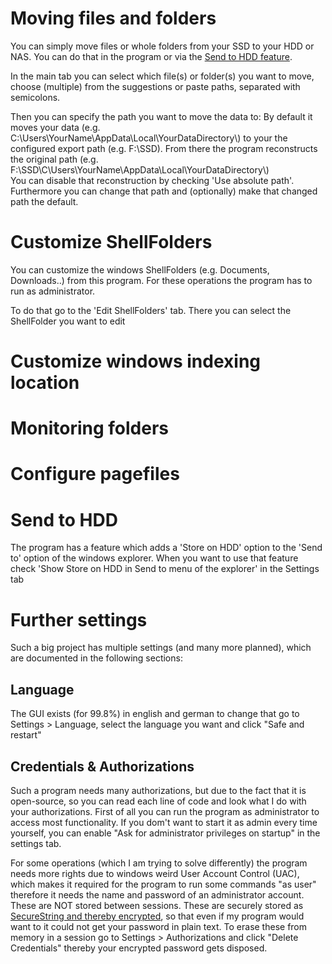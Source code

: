 # Moving files and folders
You can simply move files or whole folders from your SSD to your HDD or NAS. You can do that in the program or via the [Send to HDD feature](usage.html#Send-to-HDD).

In the main tab you can select which file(s) or folder(s) you want to move, choose (multiple) from the suggestions or paste paths, separated with semicolons.
 
Then you can specify the path you want to move the data to:
By default it moves your data (e.g. C:\\Users\\YourName\\AppData\\Local\\YourDataDirectory\\) to your the configured export path (e.g. F:\\SSD).
From there the program reconstructs the original path (e.g. F:\\SSD\\C\\Users\\YourName\\AppData\\Local\\YourDataDirectory\\)  
You can disable that reconstruction by checking 'Use absolute path'. Furthermore you can change that path and (optionally) make that changed path the default.
# Customize ShellFolders
You can customize the windows ShellFolders (e.g. Documents, Downloads..) from this program. For these operations the program has to run as administrator.

To do that go to the 'Edit ShellFolders' tab. There you can select the ShellFolder you want to edit 
 
# Customize windows indexing location
# Monitoring folders
# Configure pagefiles

# Send to HDD
The program has a feature which adds a 'Store on HDD' option to the 'Send to' option of the windows explorer.
When you want to use that feature check 'Show Store on HDD in Send to menu of the explorer' in the Settings tab
# Further settings
Such a big project has multiple settings (and many more planned), which are documented in the following sections:
## Language
The GUI exists (for 99.8%) in english and german to change that go to Settings > Language,
select the language you want and click "Safe and restart"
## Credentials & Authorizations
Such a program needs many authorizations, but due to the fact that it is open-source,
so you can read each line of code and look what I do with your authorizations.
First of all you can run the program as administrator to access most functionality.
If you dom't want to start it as admin every time yourself,
you can enable "Ask for administrator privileges on startup" in the settings tab.

For some operations (which I am trying to solve differently) the program needs more rights due to windows weird User Account Control (UAC),
which makes it required for the program to run some commands "as user" therefore it needs the name and password of an administrator account.
These are NOT stored between sessions.
These are securely stored as [SecureString and thereby encrypted](https://msdn.microsoft.com/en-us/library/system.security.securestring(v=vs.110).aspx#Anchor_5),
so that even if my program would want to it could not get your password in plain text.
To erase these from memory in a session go to Settings > Authorizations and click "Delete Credentials" thereby your encrypted password gets disposed.